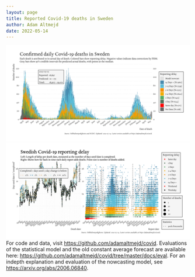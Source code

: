 ```yaml
---
layout: page
title: Reported Covid-19 deaths in Sweden
author: Adam Altmejd
date: 2022-05-14
---
```


![Graph of Swedish Covid-19 deaths with reporting delay.](deaths_lag_sweden_2022-05-14.png "Swedish Covid-19 deaths.")
![Graph of Swedish Covid-19 reporting delay in daily deaths.](lag_trend_sweden_2022-05-14.png "Trend in Swedish Covid-19 mortality reporting delay.")
For code and data, visit <https://github.com/adamaltmejd/covid>.
Evaluations of the statistical model and the old constant average forecast are available here: <https://github.com/adamaltmejd/covid/tree/master/docs/eval>.
For an indepth explanation and evaluation of the nowcasting model, see <https://arxiv.org/abs/2006.06840>.
